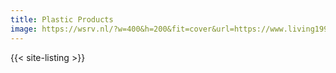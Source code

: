 ```yaml
---
title: Plastic Products
image: https://wsrv.nl/?w=400&h=200&fit=cover&url=https://www.living1991.com/storage/media/index/app-1.jpg
---
```


{{< site-listing >}}